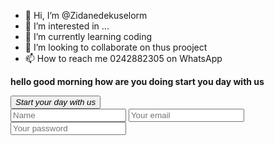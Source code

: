 - 👋 Hi, I’m @Zidanedekuselorm
- 👀 I’m interested in ...
- 🌱 I’m currently learning coding
- 💞️ I’m looking to collaborate on thus prooject
- 📫 How to reach me 0242882305 on WhatsApp 

<!---
Zidanedekuselorm/Zidanedekuselorm is a ✨ special ✨ repository because its `README.md` (this file) appears on your GitHub profile.
You can click the Preview link to take a look at your changes.
--->
<!Doctype>
<html>
  <head>
    
  </head>
  <body>
   <p><b> hello good morning how are you doing start you day with us</b></p>
  
  <button>
  <em>Start your day with us</em>
  </button>
  <form>
    <input type ="text" placeholder = "Name">
    <input type ="email" placeholder ="Your email">
    <input type = "password" placeholder ="Your password">
  </body>
  </form>
</html>

